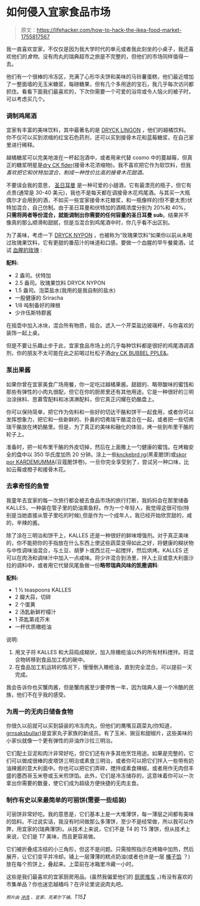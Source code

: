 # 如何侵入宜家食品市场

> 原文：<https://lifehacker.com/how-to-hack-the-ikea-food-market-1755817567>

我一直喜欢宜家，不仅仅是因为我大学时代的单元或者我此刻坐的小桌子，我还喜欢他们的*食物*。没有肉丸的瑞典超市之旅是不完整的，但他们的市场同样值得一去。



他们有一个很棒的冷冻区，充满了心形华夫饼和美味的马铃薯蛋糕，他们最近增加了一整面墙的无玉米糖浆，每磅糖果，但有几个多用途的宝石，我几乎每次访问都抓住。看看下面我们最喜欢的，下次你需要一个可爱的浴帘或令人恼火的被子时，可以考虑买几个。

### 调制鸡尾酒

宜家有丰富的美味饮料，其中最著名的是 [DRYCK LINGON](http://www.ikea.com/us/en/catalog/products/50149777/) ，他们的越橘饮料。你不仅可以买到浓缩的红宝石色药剂，还可以买到接骨木花和蓝莓糖浆，在自己家里进行稀释。

越橘糖浆可以完美地泼在一杯起泡酒中，或者用来代替 cosmo 中的蔓越莓，但真正的糖浆明星是[dry CK flder](http://www.ikea.com/us/en/catalog/products/40296014/)(接骨木花浓缩物)。我不喜欢把它作为软饮料，但我*喜欢把它和伏特加混合，制成一种性价比高的接骨木花甜酒。*

不要误会我的意思， [圣日耳曼](https://en.wikipedia.org/wiki/St._Germain_(liqueur)) 是一种可爱的小甜酒，它有最漂亮的瓶子，但它有点贵(通常是 30-40 美元)，我也不是每天都在调接骨木花鸡尾酒。与其买一大瓶偶尔才会用到的酒，不如买一些宜家接骨木花糖浆，和一瓶像样的(但不要太贵)伏特加混合，自己仿制。由于圣日耳曼和伏特加的酒精浓度分别为 20%和 40%，**只需将两者等份混合，就能调制出你需要的任何容量的圣日耳曼 sub**。结果并不像真的那么顺滑和甜腻，但是当混合到鸡尾酒中时，你几乎看不出区别。

为了美味，考虑一下 [DRYCK NYPON](http://www.ikea.com/us/en/catalog/products/80201679/) ，也被称为“玫瑰果饮料”如果你以前从未喝过玫瑰果饮料，它有更甜的番茄汁的味道和口感。要做一个血腥的早午餐奠酒，试试 [血腥的玫瑰](http://www.xojane.com/diy/xofood-ikea-hack-your-cocktails) :

**配料:**

*   2 盎司。伏特加
*   2.5 盎司。玫瑰果饮料 DRYCK NYPON
*   1.5 盎司。泡菜盐水(我用的是我自制的盐水)
*   一股健康的 Sriracha
*   1/8 吨制备好的辣根
*   少许伍斯特郡酱

在摇壶中加入冰块，混合所有物质，摇合。滤入一个芹菜盐边玻璃杯，与你喜欢的装饰一起上桌。

但是不要让乐趣止步于此，宜家食品市场上的几乎每种饮料都是很好的鸡尾酒调酒剂，你的朋友不太可能在此之前喝过杜松子酒[dry CK BUBBEL PPLE&](http://www.ikea.com/us/en/catalog/products/20226767/)。

### 泵出果酱

如果你曾在宜家美食广场用餐，你一定吃过越橘果酱。甜甜的、略带酸味的蜜饯和那些有弹性的小肉丸很配，但它在你的厨房里还有其他用途。它是一种很好的三明治涂抹料、思慕雪配料和冰淇淋配料，但它真正闪耀在奶酪盘上。

你可以保持简单，把它作为佐料和一些好的切达干酪和饼干一起食用，或者你可以发挥想象力，把它和一些新鲜的、扑鼻的切弗瑞干酪混合在一起，或者把一些切弗瑞干酪放在烤奶酪里。但是，为了真正的美味和融化的体验，烤一些到布里干酪的轮子上。

准备时，把一轮布里干酪的外皮切掉，然后在上面撒上一勺健康的蜜饯。在烤箱安全的盘中以 350 华氏度加热 20 分钟。涂上一些[knckebrd rg](http://www.ikea.com/us/en/catalog/products/30148514/)(黑麦脆饼)或[skor por KARDEMUMMA](http://www.ikea.com/us/en/catalog/products/80150910/)(豆蔻脆饼卷)。一旦你完全享受到了，尝试另一种口味，比如云莓或橙子和接骨木花。

### 去拿奇怪的鱼管

我童年去宜家的每一次旅行都会被去食品市场的旅行打断，我妈妈会在那里储备 KALLES，一种装在管子里的奶油熏鱼籽。作为一个年轻人，我觉得这很可怕(特别是当她直接从管子里吃的时候),但是作为一个成年人，我已经开始欣赏甜的，咸的，辛辣的酱。

除了涂在三明治和饼干上，KALLES 还是一种很好的鲜味增强剂。对于真正美味的，你不能把你的手指放在什么东西上使这些蔬菜变得如此之好，将健康的糊状物与中性调味油混合，与土豆、胡萝卜或西兰花一起搅拌，然后烘烤。KALLES 还可以在肉汤和调味汁中加入一点咸味。将少许混合到汤里，拌入土豆或意大利面沙拉的调料中，或者用它代替凤尾鱼做一份**略带瑞典风味的凯撒调料**:

**配料:**

*   1 ½ teaspoons KALLES
*   2 瓣大蒜，切碎
*   2 个蛋黄
*   2 汤匙新鲜柠檬汁
*   1 茶匙第戎芥末
*   一杯优质橄榄油

说明:

1.  用叉子将 KALLES 和大蒜捣成糊状，加入除橄榄油以外的所有材料搅拌。将混合物转移到食品加工机的碗中。
2.  在食品加工机运转的情况下，慢慢倒入橄榄油，直到完全混合。可以提前一天完成。

我会告诉你也买蟹肉酱，但是蟹肉酱至少要停售一年，因为瑞典人是一个冷酷的民族，他们不在乎我的感受。

### 为周一的无肉日储备食物

你很久以前就可以买到袋装的冷冻肉丸，但他们的鹰嘴豆蔬菜丸(你知道，[grnsaksbullar](http://www.ikea.com/us/en/catalog/products/90309660/))是宜家丸子家族的新成员。有了玉米、豌豆和甜椒片，这些美味的小家伙就像一个更有弹性的非油炸沙拉三明治。

它们配土豆泥和肉汁非常好吃，但它们还有许多其他烹饪用途。如果是完整的，它们可以做成很棒的皮塔饼三明治或素食三明治，或者你可以把它们拌入一些带有奶油辣酱的意大利面中。你也可以把它们弄碎，搅拌成素食辣椒，或者用作无肉但丰盛的墨西哥玉米卷或玉米煎饼馅。此外，它们是冷冻储存的，这意味着你可以一次拿出你需要的数量，使它们成为超级方便快捷的无肉主食。

### 制作有史以来最简单的可丽饼(需要一些组装)

可丽饼非常好吃。我的意思是，它们基本上是一大堆薄饼，每一薄层之间都有美味的馅料。不过说实话，我没有时间做那么多薄饼，至少不是经常做，所以我可以作弊，用宜家的(瑞典薄饼)。从技术上来说，它们不是 T4 的 T5 薄饼，但从技术上来说，它们是 T7 美味，而且更容易做。

它们被折叠成冻结的小三角形，但这不是问题。只需按照指示在烤箱中加热，然后展开，让它们变平并冷却。铺上一层薄薄的糕点奶油(或者也许是一层 [榛子馅](http://www.marthastewart.com/344556/hazelnut-filling) ？)放在每个煎饼上，叠起来。上菜前在冰箱里冷藏一小时。

这些是我们最喜欢的宜家厨房用品。(虽然我偏爱他们的 [厨房推车](http://www.ikea.com/us/en/catalog/categories/departments/kitchen/10471/) 。)有没有喜欢的市集单品？你也迷恋越橘吗？在评论里说说肉丸吧。

*<small>照片由</small>* [*<small>冲洗</small>*](https://www.flickr.com/photos/rinses/6445922149/) *<small>、宜家、克莱尔下铺。</small>T15】*
